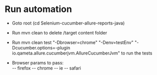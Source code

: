 # Run automation
- Goto root (cd Selenium-cucumber-allure-reports-java)
- Run mvn clean to delete /target content folder
- Run mvn clean test  "-Dbrowser=chrome" "-Denv=testEnv" "-Dcucumber.options=-plugin io.qameta.allure.cucumberjvm.AllureCucumberJvm" to run the tests

- Browser params to pass:  
-- firefox
-- chrome
-- ie
-- safari